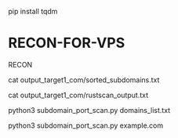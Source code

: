 
pip install tqdm



# RECON-FOR-VPS
RECON


cat output_target1_com/sorted_subdomains.txt

cat output_target1_com/rustscan_output.txt



python3 subdomain_port_scan.py domains_list.txt


python3 subdomain_port_scan.py example.com  
